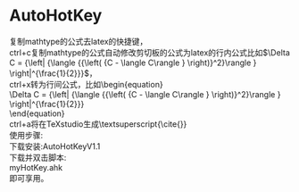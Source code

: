 # AutoHotKey
复制mathtype的公式去latex的快捷键，  
ctrl+c复制mathtype的公式自动修改剪切板的公式为latex的行内公式比如$\Delta C = {\left| {\langle {{\left( {C - \langle C\rangle } \right)}^2}\rangle } \right|^{\frac{1}{2}}}$，  
ctrl+x转为行间公式，比如\begin{equation}  
\Delta C = {\left| {\langle {{\left( {C - \langle C\rangle } \right)}^2}\rangle } \right|^{\frac{1}{2}}}  
\end{equation}  
ctrl+a将在TeXstudio生成\textsuperscript{\cite{}}  
使用步骤:  
下载安装:AutoHotKeyV1.1  
下载并双击脚本:  
myHotKey.ahk  
即可享用。  
